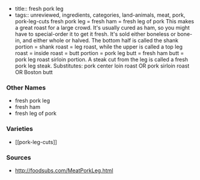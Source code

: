 - title:: fresh pork leg
- tags:: unreviewed, ingredients, categories, land-animals, meat, pork, pork-leg-cuts
fresh pork leg = fresh ham = fresh leg of pork This makes a great roast for a large crowd. It's usually cured as ham, so you might have to special-order it to get it fresh. It's sold either boneless or bone-in, and either whole or halved. The bottom half is called the shank portion = shank roast = leg roast, while the upper is called a top leg roast = inside roast = butt portion = pork leg butt = fresh ham butt = pork leg roast sirloin portion. A steak cut from the leg is called a fresh pork leg steak. Substitutes: pork center loin roast OR pork sirloin roast OR Boston butt

### Other Names

* fresh pork leg
* fresh ham
* fresh leg of pork

### Varieties

* [[pork-leg-cuts]]

### Sources
* http://foodsubs.com/MeatPorkLeg.html
